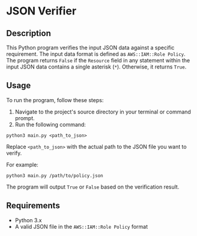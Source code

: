 # JSON Verifier

## Description

This Python program verifies the input JSON data against a specific requirement. The input data format is defined as `AWS::IAM::Role Policy`. The program returns `False` if the `Resource` field in any statement within the input JSON data contains a single asterisk (`*`). Otherwise, it returns `True`.

## Usage

To run the program, follow these steps:

1. Navigate to the project's source directory in your terminal or command prompt.
2. Run the following command:
```
python3 main.py <path_to_json>
```
Replace `<path_to_json>` with the actual path to the JSON file you want to verify.

For example:
```
python3 main.py /path/to/policy.json
```

The program will output `True` or `False` based on the verification result.

## Requirements

- Python 3.x
- A valid JSON file in the `AWS::IAM::Role Policy` format
